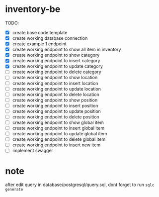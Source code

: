 # inventory-be

TODO:
- [x] create base code template
- [x] create working database connection
- [x] create example 1 endpoint
- [x] create working endpoint to show all item in inventory
- [x] create working endpoint to show category
- [x] create working endpoint to insert category
- [x] create working endpoint to update category
- [ ] create working endpoint to delete category
- [ ] create working endpoint to show location
- [ ] create working endpoint to insert location
- [ ] create working endpoint to update location
- [ ] create working endpoint to delete location
- [ ] create working endpoint to show position
- [ ] create working endpoint to insert position
- [ ] create working endpoint to update position
- [ ] create working endpoint to delete position
- [ ] create working endpoint to show global item
- [ ] create working endpoint to insert global item
- [ ] create working endpoint to update global item
- [ ] create working endpoint to delete global item
- [ ] create working endpoint to insert new item
- [ ] implement swagger

# note
after edit query in database/postgresql/query.sql, dont forget to run
`sqlc generate`